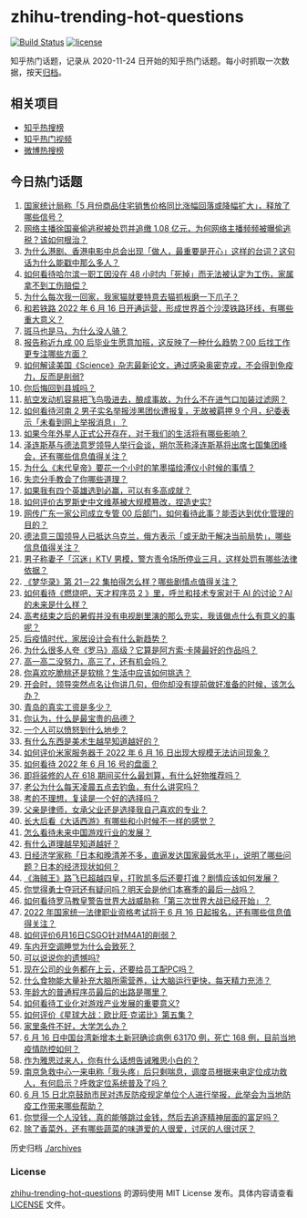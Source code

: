 # zhihu-trending-hot-questions

[![Build Status](https://github.com/justjavac/zhihu-trending-hot-questions/workflows/ci/badge.svg?branch=master)](https://github.com/justjavac/zhihu-trending-hot-questions/actions)
[![license](https://img.shields.io/github/license/justjavac/zhihu-trending-hot-questions)](https://github.com/justjavac/zhihu-trending-hot-questions/blob/master/LICENSE)

知乎热门话题，记录从 2020-11-24 日开始的知乎热门话题。每小时抓取一次数据，按天[归档](./archives)。

## 相关项目

- [知乎热搜榜](https://github.com/justjavac/zhihu-trending-top-search)
- [知乎热门视频](https://github.com/justjavac/zhihu-trending-hot-video)
- [微博热搜榜](https://github.com/justjavac/weibo-trending-hot-search)

## 今日热门话题

<!-- BEGIN -->
<!-- 最后更新时间 Fri Jun 17 2022 05:17:11 GMT+0800 (China Standard Time) -->

1. [国家统计局称「5 月份商品住宅销售价格同比涨幅回落或降幅扩大」，释放了哪些信号？](https://www.zhihu.com/question/537954118)
1. [网络主播徐国豪偷逃税被处罚并追缴 1.08 亿元，为何网络主播频频被曝偷逃税？该如何根治？](https://www.zhihu.com/question/538038102)
1. [为什么港剧、香港电影中总会出现「做人，最重要是开心」这样的台词？这句话为什么能戳中那么多人？](https://www.zhihu.com/question/537494486)
1. [如何看待哈尔滨一职工因没在 48 小时内「死掉」而无法被认定为工伤，家属拿不到工伤赔偿？](https://www.zhihu.com/question/537987005)
1. [为什么每次我一回家，我家猫就要特意去猫抓板磨一下爪子？](https://www.zhihu.com/question/24632687)
1. [和若铁路 2022 年 6 月 16 日开通运营，形成世界首个沙漠铁路环线，有哪些重大意义？](https://www.zhihu.com/question/537818281)
1. [斑马也是马，为什么没人骑？](https://www.zhihu.com/question/537968843)
1. [报告称近九成 00 后毕业生愿意加班，这反映了一种什么趋势？00 后找工作更专注哪些方面？](https://www.zhihu.com/question/537991372)
1. [如何解读美国《Science》杂志最新论文，通过感染奥密克戎，不会得到免疫力，反而是削弱?](https://www.zhihu.com/question/537863163)
1. [你后悔回到县城吗？](https://www.zhihu.com/question/312742772)
1. [航空发动机容易把飞鸟吸进去，酿成事故，为什么不在进气口加装过滤网？](https://www.zhihu.com/question/23516606)
1. [如何看待河南 2 男子实名举报涉黑团伙遭报复，无故被羁押 9 个月，纪委表示「未看到网上举报消息」？](https://www.zhihu.com/question/537989559)
1. [如果今年外星人正式公开存在，对于我们的生活将有哪些影响？](https://www.zhihu.com/question/527666789)
1. [泽连斯基与德法意罗领导人举行会谈，朔尔茨称泽连斯基将出席七国集团峰会，还有哪些信息值得关注？](https://www.zhihu.com/question/538051023)
1. [为什么《末代皇帝》要花一个小时的笔墨描绘溥仪小时候的事情？](https://www.zhihu.com/question/537682251)
1. [失恋分手教会了你哪些道理？](https://www.zhihu.com/question/537785611)
1. [如果我有四个英雄选到必赢，可以有多高成就？](https://www.zhihu.com/question/537931557)
1. [如何评价古罗斯史中文维基被大规模篡改，捏造史实?](https://www.zhihu.com/question/537968219)
1. [网传广东一家公司成立专管 00 后部门，如何看待此事？能否达到优化管理的目的？](https://www.zhihu.com/question/537884279)
1. [德法意三国领导人已抵达乌克兰，俄方表示「或无助于解决当前局势」，哪些信息值得关注？](https://www.zhihu.com/question/538014298)
1. [男子称妻子「沉迷」KTV 男模，警方责令场所停业三月，这样处罚有哪些法律依据？](https://www.zhihu.com/question/537845639)
1. [《梦华录》第 21－22 集拍得怎么样？哪些剧情点值得关注？](https://www.zhihu.com/question/538042724)
1. [如何看待《燃烧吧，天才程序员 2 》里，呼兰和技术专家对于 AI 的讨论？AI的未来是什么样？](https://www.zhihu.com/question/537989766)
1. [高考结束之后的暑假并没有电视剧里演的那么充实，我该做点什么有意义的事呢？](https://www.zhihu.com/question/538020375)
1. [后疫情时代，家居设计会有什么新趋势？](https://www.zhihu.com/question/527915818)
1. [为什么很多人夸《罗马》高级？它算是阿方索·卡隆最好的作品吗？](https://www.zhihu.com/question/534863363)
1. [高一高二没努力，高三了，还有机会吗？](https://www.zhihu.com/question/537870198)
1. [你喜欢吃脆桃还是软桃？生活中应该如何挑选？](https://www.zhihu.com/question/533202241)
1. [开会时，领导突然点名让你讲几句，但你却没有提前做好准备的时候，该怎么办？](https://www.zhihu.com/question/454031031)
1. [青岛的真实工资是多少？](https://www.zhihu.com/question/459157732)
1. [你认为，什么是最宝贵的品德？](https://www.zhihu.com/question/19608415)
1. [一个人可以愤怒到什么地步？](https://www.zhihu.com/question/266544124)
1. [有什么东西是美术生越早知道越好的？](https://www.zhihu.com/question/53085809)
1. [如何评价米家服务器于 2022 年 6 月 16 日出现大规模无法访问现象？](https://www.zhihu.com/question/538044715)
1. [如何看待 2022 年 6 月 16 号的盘面？](https://www.zhihu.com/question/537949519)
1. [即将装修的人在 618 期间买什么最划算，有什么好物推荐吗？](https://www.zhihu.com/question/459065761)
1. [老公为什么每天凌晨五点去钓鱼，有什么讲究吗？](https://www.zhihu.com/question/474753426)
1. [考的不理想，复读是一个好的选择吗？](https://www.zhihu.com/question/537520359)
1. [父亲是律师，女承父业还是选择我自己喜欢的专业？](https://www.zhihu.com/question/532796225)
1. [长大后看《大话西游》有哪些和小时候不一样的感觉？](https://www.zhihu.com/question/268724141)
1. [怎么看待未来中国游戏行业的发展？](https://www.zhihu.com/question/474156522)
1. [有什么道理越早知道越好？](https://www.zhihu.com/question/431287807)
1. [日经济学家称「日本和晚清差不多，直逼发达国家最低水平」，说明了哪些问题？日本的经济现状如何？](https://www.zhihu.com/question/537826254)
1. [《海贼王》路飞已超越四皇，打败凯多后还要打谁？剧情应该如何发展？](https://www.zhihu.com/question/531609723)
1. [你觉得勇士夺冠还有疑问吗？明天会是他们本赛季的最后一战吗？](https://www.zhihu.com/question/537978258)
1. [如何看待罗马教皇警告世界大战威胁称「第三次世界大战已经开始」？](https://www.zhihu.com/question/537805239)
1. [2022 年国家统一法律职业资格考试将于 6 月 16 日起报名，还有哪些信息值得关注？](https://www.zhihu.com/question/535604137)
1. [如何评价6月16日CSGO针对M4A1的削弱？](https://www.zhihu.com/question/537991520)
1. [车内开空调睡觉为什么会致死？](https://www.zhihu.com/question/407873350)
1. [可以说说你的遗憾吗?](https://www.zhihu.com/question/536138737)
1. [现在公司的业务都在上云，还要给员工配PC吗？](https://www.zhihu.com/question/488431932)
1. [什么食物能大量补充大脑所需营养，让大脑运行更快，每天精力充沛？](https://www.zhihu.com/question/281888002)
1. [年龄大的普通程序员最后的出路是哪里？](https://www.zhihu.com/question/56378035)
1. [如何看待工业化对游戏产业发展的重要意义?](https://www.zhihu.com/question/503275336)
1. [如何评价《星球大战：欧比旺·克诺比》第五集？](https://www.zhihu.com/question/537640113)
1. [家里条件不好，大学怎么办？](https://www.zhihu.com/question/537780097)
1. [6 月 16 日中国台湾新增本土新冠确诊病例 63170 例，死亡 168 例，目前当地疫情防控如何？](https://www.zhihu.com/question/537994952)
1. [作为雅思过来人，你有什么话想告诫雅思小白的？](https://www.zhihu.com/question/333937870)
1. [南京急救中心一来电称「我头疼」后只剩喘息，调度员根据来电定位成功救人，有何启示？呼救定位系统普及了吗？](https://www.zhihu.com/question/537947508)
1. [6 月 15 日北京鼓励市民对违反防疫规定单位个人进行举报，此举会为当地防疫工作带来哪些帮助？](https://www.zhihu.com/question/537958740)
1. [你觉得一个人没钱，真的能够跳过金钱，然后去追逐精神层面的富足吗？](https://www.zhihu.com/question/528347885)
1. [除了香菜外，还有哪些蔬菜的味道爱的人很爱，讨厌的人很讨厌？](https://www.zhihu.com/question/536663625)

<!-- END -->

历史归档 [./archives](./archives)

### License

[zhihu-trending-hot-questions](https://github.com/justjavac/zhihu-trending-hot-questions)
的源码使用 MIT License 发布。具体内容请查看 [LICENSE](./LICENSE) 文件。
